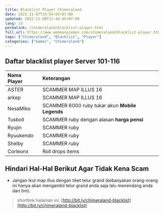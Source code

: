 ```yaml
---
title: Blacklist Player Chimeraland
date: 2022-11-07T19:54:01+07:00
updated: 2022-11-08T11:44:45+07:00
lang: id
permalink: /chimeraland/blacklist-player.html
full_url: https://www.webmanajemen.com/chimeraland/blacklist-player.html
tags: ["Chimeraland", "Blacklist", "Player"]
categories: ["Games", "Chimeraland"]
---
```


## Daftar blacklist player Server 101-116

| Nama Player | Keterangan |
| :--- | :--- |
| ASTER | SCAMMER MAP ILLUS 16 |
| arkep | SCAMMER MAP ILLUS 16 |
| NesaMiko | SCAMMER 6000 ruby tukar akun **Mobile Legends** |
| Tusboll | SCAMMER ruby dengan alasan **harga pensi** |
| Ryujin | SCAMMER ruby |
| Ryuukendo | SCAMMER ruby |
| Shelby | SCAMMER ruby |
| Corleonx | Roll drops items |

## Hindari Hal-Hal Berikut Agar Tidak Kena Scam
- Jangan ikut map illus dengan tiket telur grand (kebanyakan orang-orang ini hanya akan mengambil telur grand anda saja lalu menendang anda dari tim).

> shortlink halaman ini: [http://bit.ly/chimeraland-blacklist](http://bit.ly/chimeraland-blacklist)

